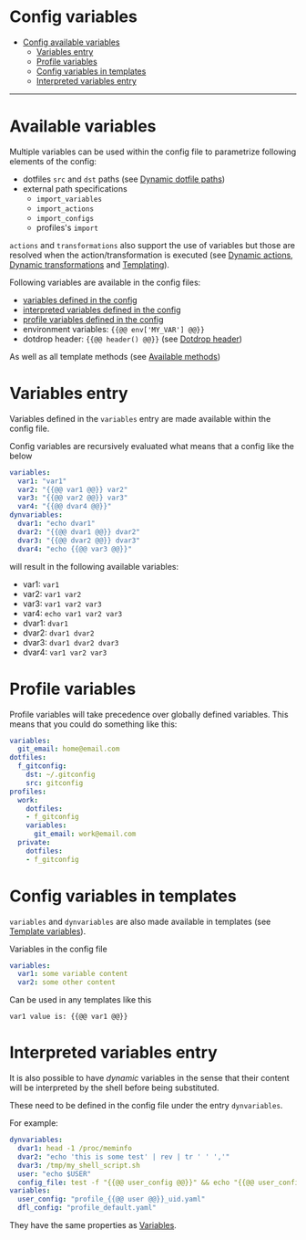 # Config variables

* [Config available variables](#available-variables)
    * [Variables entry](#variables-entry)
    * [Profile variables](#profile-variables)
    * [Config variables in templates](#config-variables-in-templates)
    * [Interpreted variables entry](#interpreted-variables-entry)

---

# Available variables

Multiple variables can be used within the config file to
parametrize following elements of the config:

* dotfiles `src` and `dst` paths (see [Dynamic dotfile paths](config.md#dynamic-dotfile-paths))
* external path specifications
  * `import_variables`
  * `import_actions`
  * `import_configs`
  * profiles's `import`

`actions` and `transformations` also support the use of variables
but those are resolved when the action/transformation is executed
(see [Dynamic actions](config.md#dynamic-actions),
[Dynamic transformations](config.md#dynamic-transformations) and [Templating](../template/templating.md)).

Following variables are available in the config files:

* [variables defined in the config](#variables-entry)
* [interpreted variables defined in the config](#interpreted-variables-entry)
* [profile variables defined in the config](#profile-variables)
* environment variables: `{{@@ env['MY_VAR'] @@}}`
* dotdrop header: `{{@@ header() @@}}` (see [Dotdrop header](../template/templating.md#dotdrop-header))

As well as all template methods (see [Available methods](../template/templating.md#available-methods))

# Variables entry

Variables defined in the `variables` entry are made available within the config file.

Config variables are recursively evaluated what means that
a config like the below
```yaml
variables:
  var1: "var1"
  var2: "{{@@ var1 @@}} var2"
  var3: "{{@@ var2 @@}} var3"
  var4: "{{@@ dvar4 @@}}"
dynvariables:
  dvar1: "echo dvar1"
  dvar2: "{{@@ dvar1 @@}} dvar2"
  dvar3: "{{@@ dvar2 @@}} dvar3"
  dvar4: "echo {{@@ var3 @@}}"
```

will result in the following available variables:
* var1: `var1`
* var2: `var1 var2`
* var3: `var1 var2 var3`
* var4: `echo var1 var2 var3`
* dvar1: `dvar1`
* dvar2: `dvar1 dvar2`
* dvar3: `dvar1 dvar2 dvar3`
* dvar4: `var1 var2 var3`

# Profile variables

Profile variables will take precedence over globally defined variables.
This means that you could do something like this:
```yaml
variables:
  git_email: home@email.com
dotfiles:
  f_gitconfig:
    dst: ~/.gitconfig
    src: gitconfig
profiles:
  work:
    dotfiles:
    - f_gitconfig
    variables:
      git_email: work@email.com
  private:
    dotfiles:
    - f_gitconfig
```

# Config variables in templates

`variables` and `dynvariables` are also made available in templates
(see [Template variables](../template/templating.md#template-variables)).

Variables in the config file
```yaml
variables:
  var1: some variable content
  var2: some other content
```

Can be used in any templates like this
```
var1 value is: {{@@ var1 @@}}
```

# Interpreted variables entry

It is also possible to have *dynamic* variables in the sense that their
content will be interpreted by the shell before being substituted.

These need to be defined in the config file under the entry `dynvariables`.

For example:
```yaml
dynvariables:
  dvar1: head -1 /proc/meminfo
  dvar2: "echo 'this is some test' | rev | tr ' ' ','"
  dvar3: /tmp/my_shell_script.sh
  user: "echo $USER"
  config_file: test -f "{{@@ user_config @@}}" && echo "{{@@ user_config @@}}" || echo "{{@@ dfl_config @@}}"
variables:
  user_config: "profile_{{@@ user @@}}_uid.yaml"
  dfl_config: "profile_default.yaml"
```

They have the same properties as [Variables](#variables-entry).
